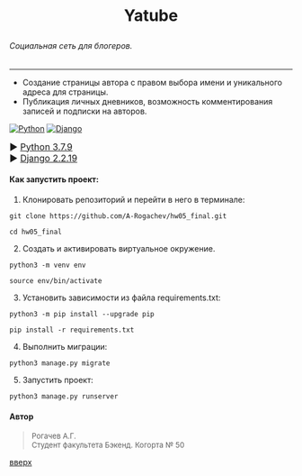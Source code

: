 ﻿<a id='start'></a>
# <p align = center>Yatube</p>
###### Социальная сеть для блогеров.
___
*   Создание страницы автора с правом выбора имени и уникального адреса для страницы. 
* Публикация личных дневников, возможность комментирования записей и подписки на авторов.

[![Python](https://img.shields.io/badge/python-3670A0?style=for-the-badge&logo=python&logoColor=ffdd54)](https://www.python.org/downloads/release/python-379/)
[![Django](https://img.shields.io/badge/django-%23092E20.svg?style=for-the-badge&logo=djangologoColor=white)](https://docs.djangoproject.com/en/4.1/releases/2.2.19/)


<font size=3> ► [Python 3.7.9](https://www.python.org/downloads/release/python-379/)  
► [Django 2.2.19](https://docs.djangoproject.com/en/4.1/releases/2.2.19/)</font>


#### Как запустить проект:
1. Клонировать репозиторий и перейти в него в терминале:
```
git clone https://github.com/A-Rogachev/hw05_final.git
```
```
cd hw05_final
```
2. Создать и активировать виртуальное окружение.
```
python3 -m venv env
```
```
source env/bin/activate
```
3. Установить зависимости из файла requirements.txt:
```
python3 -m pip install --upgrade pip
```
```
pip install -r requirements.txt
```
4. Выполнить миграции:
```
python3 manage.py migrate
```
5. Запустить проект:
 ```
python3 manage.py runserver
```

#### Автор

><font size=2>Рогачев А.Г.  
Студент факультета Бэкенд. Когорта № 50</font>

 
  
[вверх](#start)
